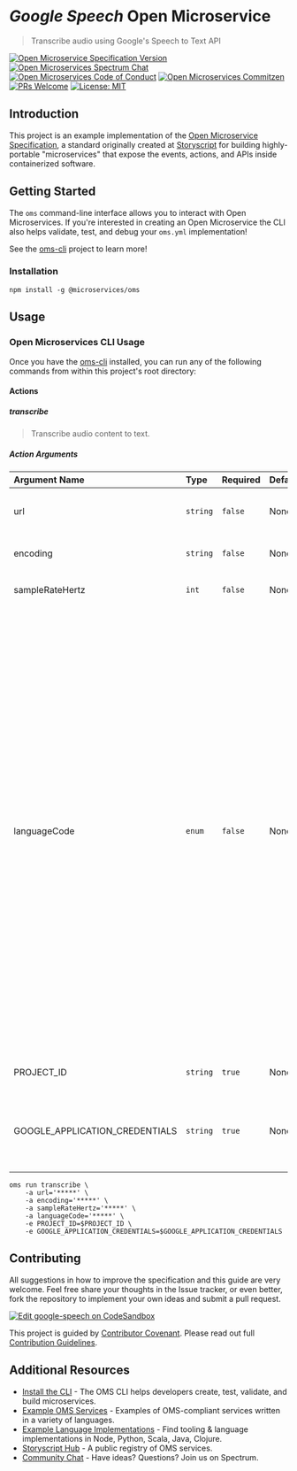 # _Google Speech_ Open Microservice

> Transcribe audio using Google's Speech to Text API

[![Open Microservice Specification Version](https://img.shields.io/badge/Open%20Microservice-1.0-477bf3.svg)](https://openmicroservices.org)
[![Open Microservices Spectrum Chat](https://withspectrum.github.io/badge/badge.svg)](https://spectrum.chat/open-microservices)
[![Open Microservices Code of Conduct](https://img.shields.io/badge/Contributor%20Covenant-v1.4%20adopted-ff69b4.svg)](https://github.com/oms-services/.github/blob/master/CODE_OF_CONDUCT.md)
[![Open Microservices Commitzen](https://img.shields.io/badge/commitizen-friendly-brightgreen.svg)](http://commitizen.github.io/cz-cli/)
[![PRs Welcome](https://img.shields.io/badge/PRs-welcome-brightgreen.svg)](http://makeapullrequest.com)
[![License: MIT](https://img.shields.io/badge/License-MIT-blue.svg)](https://opensource.org/licenses/MIT)

## Introduction

This project is an example implementation of the [Open Microservice Specification](https://openmicroservices.org), a standard
originally created at [Storyscript](https://storyscript.io) for building highly-portable "microservices" that expose the
events, actions, and APIs inside containerized software.

## Getting Started

The `oms` command-line interface allows you to interact with Open Microservices. If you're interested in creating an Open
Microservice the CLI also helps validate, test, and debug your `oms.yml` implementation!

See the [oms-cli](https://github.com/microservices/oms) project to learn more!

### Installation

```
npm install -g @microservices/oms
```

## Usage

### Open Microservices CLI Usage

Once you have the [oms-cli](https://github.com/microservices/oms) installed, you can run any of the following commands from
within this project's root directory:

#### Actions

##### transcribe

> Transcribe audio content to text.

##### Action Arguments

| Argument Name                  | Type     | Required | Default | Description                                                                                                                                                                                                                                                                                                                                                                             |
| :----------------------------- | :------- | :------- | :------ | :-------------------------------------------------------------------------------------------------------------------------------------------------------------------------------------------------------------------------------------------------------------------------------------------------------------------------------------------------------------------------------------- |
| url                            | `string` | `false`  | None    | The URL to an audio file to transcribe.                                                                                                                                                                                                                                                                                                                                                 |
| encoding                       | `string` | `false`  | None    | The audio file encoding.                                                                                                                                                                                                                                                                                                                                                                |
| sampleRateHertz                | `int`    | `false`  | None    | The audio file sample rate.                                                                                                                                                                                                                                                                                                                                                             |
| languageCode                   | `enum`   | `false`  | None    | The BCP-47 identifier for the spoken language in the audio file. These identifiers are typically of the form language-region, where language refers to the primary language and region refers to the region (usually a country or region identifier) of the particular dialect. For example, English may either be represented by American English (en-US), or British English (en-GB). |
| PROJECT_ID                     | `string` | `true`   | None    | A Google Cloud "Project ID"                                                                                                                                                                                                                                                                                                                                                             |
| GOOGLE_APPLICATION_CREDENTIALS | `string` | `true`   | None    | Base64 encoded contents of a Google Cloud Credentials JSON                                                                                                                                                                                                                                                                                                                              |

```shell
oms run transcribe \
    -a url='*****' \
    -a encoding='*****' \
    -a sampleRateHertz='*****' \
    -a languageCode='*****' \
    -e PROJECT_ID=$PROJECT_ID \
    -e GOOGLE_APPLICATION_CREDENTIALS=$GOOGLE_APPLICATION_CREDENTIALS
```

## Contributing

All suggestions in how to improve the specification and this guide are very welcome. Feel free share your thoughts in the
Issue tracker, or even better, fork the repository to implement your own ideas and submit a pull request.

[![Edit google-speech on CodeSandbox](https://codesandbox.io/static/img/play-codesandbox.svg)](https://codesandbox.io/s/github/oms-services/google-speech)

This project is guided by [Contributor Covenant](https://github.com/oms-services/.github/blob/master/CODE_OF_CONDUCT.md).
Please read out full [Contribution Guidelines](https://github.com/oms-services/.github/blob/master/CONTRIBUTING.md).

## Additional Resources

- [Install the CLI](https://github.com/microservices/oms) - The OMS CLI helps developers create, test, validate, and build
  microservices.
- [Example OMS Services](https://github.com/oms-services) - Examples of OMS-compliant services written in a variety of
  languages.
- [Example Language Implementations](https://github.com/microservices) - Find tooling & language implementations in Node,
  Python, Scala, Java, Clojure.
- [Storyscript Hub](https://hub.storyscript.io) - A public registry of OMS services.
- [Community Chat](https://spectrum.chat/open-microservices) - Have ideas? Questions? Join us on Spectrum.
